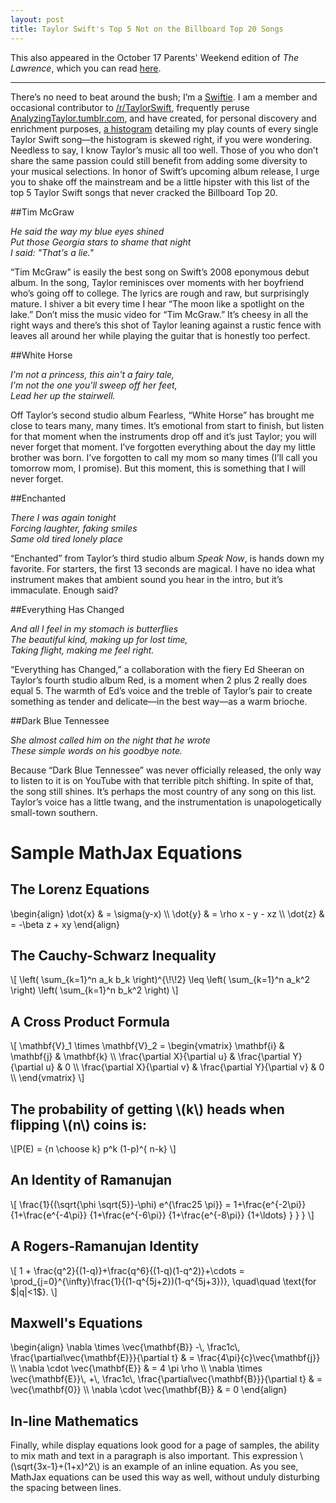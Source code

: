 ```yaml
---
layout: post
title: Taylor Swift's Top 5 Not on the Billboard Top 20 Songs
---
```


This also appeared in the October 17 Parents' Weekend edition of *The Lawrence*, which you can read [here][the lawrence top 5 article].

<hr>

There’s no need to beat around the bush; I’m a [Swiftie][swiftie urban dictionary]. I am a member and occasional contributor to [/r/TaylorSwift][reddit Taylor Swift], frequently peruse [AnalyzingTaylor.tumblr.com][tumblr analyzing taylor], and have created, for personal discovery and enrichment purposes, [a histogram][histogram play counts] detailing my play counts of every single Taylor Swift song—the histogram is skewed right, if you were wondering. Needless to say, I know Taylor’s music all too well. Those of you who don’t share the same passion could still benefit from adding some diversity to your musical selections. In honor of Swift’s upcoming album release, I urge you to shake off the mainstream and be a little hipster with this list of the top 5 Taylor Swift songs that never cracked the Billboard Top 20.

##Tim McGraw

*He said the way my blue eyes shined<br>
Put those Georgia stars to shame that night<br>
I said: "That's a lie."*

“Tim McGraw” is easily the best song on Swift’s 2008 eponymous debut album. In the song, Taylor reminisces over moments with her boyfriend who’s going off to college. The lyrics are rough and raw, but surprisingly mature. I shiver a bit every time I hear “The moon like a spotlight on the lake.” Don’t miss the music video for “Tim McGraw.” It’s cheesy in all the right ways and there’s this shot of Taylor leaning against a rustic fence with leaves all around her while playing the guitar that is honestly too perfect.

##White Horse

*I'm not a princess, this ain't a fairy tale,<br>
I'm not the one you'll sweep off her feet,<br>
Lead her up the stairwell.*

Off Taylor’s second studio album Fearless, “White Horse” has brought me close to tears many, many times. It’s emotional from start to finish, but listen for that moment when the instruments drop off and it’s just Taylor; you will never forget that moment. I’ve forgotten everything about the day my little brother was born. I’ve forgotten to call my mom so many times (I’ll call you tomorrow mom, I promise). But this moment, this is something that I will never forget.

##Enchanted

*There I was again tonight<br>
Forcing laughter, faking smiles<br>
Same old tired lonely place*

“Enchanted” from Taylor’s third studio album *Speak Now*, is hands down my favorite. For starters, the first 13 seconds are magical. I have no idea what instrument makes that ambient sound you hear in the intro, but it’s immaculate. Enough said?

##Everything Has Changed

*And all I feel in my stomach is butterflies<br>
The beautiful kind, making up for lost time,<br>
Taking flight, making me feel right.*

“Everything has Changed,” a collaboration with the fiery Ed Sheeran on Taylor’s fourth studio album Red, is a moment when 2 plus 2 really does equal 5. The warmth of Ed’s voice and the treble of Taylor’s pair to create something as tender and delicate—in the best way—as a warm brioche.

##Dark Blue Tennessee

*She almost called him on the night that he wrote<br>
These simple words on his goodbye note.*

Because “Dark Blue Tennessee” was never officially released, the only way to listen to it is on YouTube with that terrible pitch shifting. In spite of that, the song still shines. It’s perhaps the most country of any song on this list. Taylor’s voice has a little twang, and the instrumentation is unapologetically small-town southern.

<h1>Sample MathJax Equations</h1>

<h2>The Lorenz Equations</h2>

<p>
\begin{align}
\dot{x} & = \sigma(y-x) \\
\dot{y} & = \rho x - y - xz \\
\dot{z} & = -\beta z + xy
\end{align}
</p>

<h2>The Cauchy-Schwarz Inequality</h2>

<p>\[
\left( \sum_{k=1}^n a_k b_k \right)^{\!\!2} \leq
 \left( \sum_{k=1}^n a_k^2 \right) \left( \sum_{k=1}^n b_k^2 \right)
\]</p>

<h2>A Cross Product Formula</h2>

<p>\[
  \mathbf{V}_1 \times \mathbf{V}_2 =
   \begin{vmatrix}
    \mathbf{i} & \mathbf{j} & \mathbf{k} \\
    \frac{\partial X}{\partial u} & \frac{\partial Y}{\partial u} & 0 \\
    \frac{\partial X}{\partial v} & \frac{\partial Y}{\partial v} & 0 \\
   \end{vmatrix}
\]</p>

<h2>The probability of getting \(k\) heads when flipping \(n\) coins is:</h2>

<p>\[P(E) = {n \choose k} p^k (1-p)^{ n-k} \]</p>

<h2>An Identity of Ramanujan</h2>

<p>\[
   \frac{1}{(\sqrt{\phi \sqrt{5}}-\phi) e^{\frac25 \pi}} =
     1+\frac{e^{-2\pi}} {1+\frac{e^{-4\pi}} {1+\frac{e^{-6\pi}}
      {1+\frac{e^{-8\pi}} {1+\ldots} } } }
\]</p>

<h2>A Rogers-Ramanujan Identity</h2>

<p>\[
  1 +  \frac{q^2}{(1-q)}+\frac{q^6}{(1-q)(1-q^2)}+\cdots =
    \prod_{j=0}^{\infty}\frac{1}{(1-q^{5j+2})(1-q^{5j+3})},
     \quad\quad \text{for $|q|<1$}.
\]</p>

<h2>Maxwell's Equations</h2>

<p>
\begin{align}
  \nabla \times \vec{\mathbf{B}} -\, \frac1c\, \frac{\partial\vec{\mathbf{E}}}{\partial t} & = \frac{4\pi}{c}\vec{\mathbf{j}} \\
  \nabla \cdot \vec{\mathbf{E}} & = 4 \pi \rho \\
  \nabla \times \vec{\mathbf{E}}\, +\, \frac1c\, \frac{\partial\vec{\mathbf{B}}}{\partial t} & = \vec{\mathbf{0}} \\
  \nabla \cdot \vec{\mathbf{B}} & = 0
\end{align}
</p>

<h2>In-line Mathematics</h2>

<p>Finally, while display equations look good for a page of samples, the
ability to mix math and text in a paragraph is also important.  This
expression \(\sqrt{3x-1}+(1+x)^2\) is an example of an inline equation.  As
you see, MathJax equations can be used this way as well, without unduly
disturbing the spacing between lines.</p>


[the lawrence top 5 article]: http://www.thelawrence.org/arts/the-definitive-t-swift-top-5

[swiftie urban dictionary]: http://www.urbandictionary.com/define.php?term=swiftie

[reddit taylor swift]: http://www.reddit.com/r/Taylorswift

[tumblr analyzing taylor]: http://analyzingtaylor.tumblr.com/

[histogram play counts]: http://ericjwdchen.org/2014/09/24/graphing-the-play-counts-of-taylor-swift-songs/
